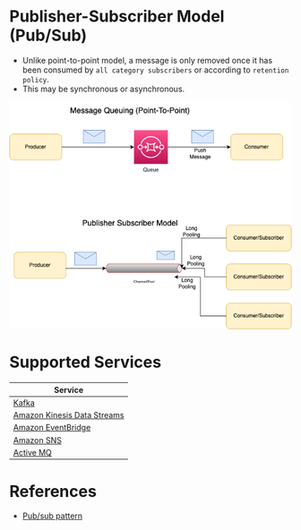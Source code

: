 # Publisher-Subscriber Model (Pub/Sub)
- Unlike point-to-point model, a message is only removed once it has been consumed by `all category subscribers` or according to `retention policy`.
- This may be synchronous or asynchronous.

![](Message-Patterns.drawio.png)

# Supported Services

| Service                                                                                                              |
|----------------------------------------------------------------------------------------------------------------------|
| [Kafka](../Kafka/Readme.md)                                                                                          |
| [Amazon Kinesis Data Streams](../../2_AWSServices/5_MessageBrokerServices/AmazonKinesis/AmazonKinesisDataStreams.md) |
| [Amazon EventBridge](../../2_AWSServices/5_MessageBrokerServices/AmazonEventBridge.md)                               |
| [Amazon SNS](../../2_AWSServices/5_MessageBrokerServices/AmazonSNS.md)                                               |
| [Active MQ](../ActiveMQ.md)                                                                                          |

# References
- [Pub/sub pattern](https://docs.aws.amazon.com/prescriptive-guidance/latest/modernization-integrating-microservices/pub-sub.html)
